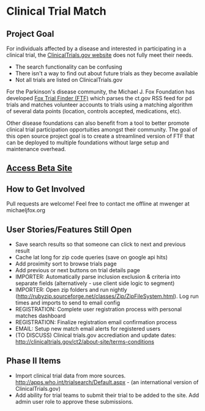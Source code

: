 Clinical Trial Match
=======


Project Goal
-----------
For individuals affected by a disease and interested in participating in a clinical trial, the <a href="http://clinicaltrials.gov/" target="_blank">ClinicalTrials.gov website</a> does not fully meet their needs.
* The search functionality can be confusing
* There isn't a way to find out about future trials as they become available
* Not all trials are listed on ClinicalTrials.gov 

For the Parkinson's disease community, the Michael J. Fox Foundation has developed <a href="https://foxtrialfinder.michaeljfox.org/" target="_blank">Fox Trial Finder (FTF)</a> which parses the ct.gov RSS feed for pd trials and matches volunteer accounts to trials using a matching algorithm of several data points (location, controls accepted, medications, etc).

Other disease foundations can also benefit from a tool to better promote clinical trial participation opportuities amongst their community. The goal of this open source project goal is to create a streamlined version of FTF that can be deployed to multiple foundations without large setup and maintenance overhead.

<a href="http://shrouded-river-3637.herokuapp.com/" target="_blank">Access Beta Site</a>
-----------

How to Get Involved
-----------
Pull requests are welcome!
Feel free to contact me offline at mwenger at michaeljfox.org


User Stories/Features Still Open
-----------

* Save search results so that someone can click to next and previous result
* Cache lat long for zip code queries (save on google api hits)
* Add proximity sort to browse trials page
* Add previous or next buttons on trial details page
* IMPORTER: Automatically parse inclusion exclusion & criteria into separate fields (alternatively - use client side logic to segment)
* IMPORTER: Open zip folders and run nightly (http://rubyzip.sourceforge.net/classes/Zip/ZipFileSystem.html). Log run times and imports to send to email config
* REGISTRATION: Complete user registration process with personal matches dashboard
* REGISTRATION: Finalize registration email confirmation process
* EMAIL: Setup new match email alerts for registered users
* (TO DISCUSS) Clinical trials.gov accrediation and update dates: http://clinicaltrials.gov/ct2/about-site/terms-conditions


Phase II Items
-----------
* Import clinical trial data from more sources. <a href="http://apps.who.int/trialsearch/Default.aspx" target="_blank">http://apps.who.int/trialsearch/Default.aspx</a> - (an international version of ClinicalTrials.gov)
* Add ability for trial teams to submit their trial to be added to the site. Add admin user role to approve these submissions.